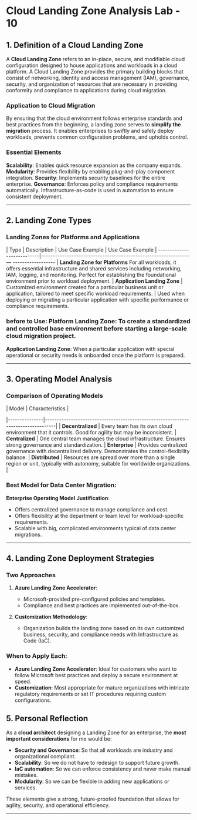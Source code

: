 # Cloud Landing Zone Analysis Lab - 10

## 1. Definition of a Cloud Landing Zone

A **Cloud Landing Zone** refers to an in-place, secure, and modifiable cloud configuration designed to house applications and workloads in a cloud platform. A Cloud Landing Zone provides the primary building blocks that consist of networking, identity and access management (IAM), governance, security, and organization of resources that are necessary in providing conformity and compliance to applications during cloud migration.

### Application to Cloud Migration
 By ensuring that the cloud environment follows enterprise standards and best practices from the beginning, a landing zone serves to **simplify the migration** process.  It enables enterprises to swiftly and safely deploy workloads, prevents common configuration problems, and upholds control.

 ### Essential Elements

 **Scalability**: Enables quick resource expansion as the company expands.
 **Modularity**: Provides flexibility by enabling plug-and-play component integration.
 **Security**: Implements security baselines for the entire enterprise.
 **Governance**: Enforces policy and compliance requirements automatically.
 Infrastructure-as-code is used in automation to ensure consistent deployment.

 ---

## 2. Landing Zone Types

 ### Landing Zones for Platforms and Applications


 | Type | Description | Use Case Example | Use Case Example | ---------------------------|---------------------------------------------------------------— ------------------ |
 **Landing Zone for Platforms**  For all workloads, it offers essential infrastructure and shared services including networking, IAM, logging, and monitoring.  Perfect for establishing the foundational environment prior to workload deployment. | **Application Landing Zone** | Customized environment created for a particular business unit or application, tailored to meet specific workload requirements. | Used when deploying or migrating a particular application with specific performance or compliance requirements.

 ### before to Use: **Platform Landing Zone**: To create a standardized and controlled base environment before starting a large-scale cloud migration project.
 **Application Landing Zone**: When a particular application with special operational or security needs is onboarded once the platform is prepared.

 ---

## 3. Operating Model Analysis
### Comparison of Operating Models

| Model         | Characteristics                                                                 |

|---------------|----------------------------------------------------------------------------------|
| **Decentralized** | Every team has its own cloud environment that it controls. Good for agility but may be inconsistent.
| **Centralized**   | One central team manages the cloud infrastructure. Ensures strong governance and standardization.
| **Enterprise**    | Provides centralized governance with decentralized delivery. Demonstrates the control-flexibility balance.
| **Distributed**   | Resources are spread over more than a single region or unit, typically with autonomy, suitable for worldwide organizations. |
### Best Model for Data Center Migration:

**Enterprise Operating Model**
**Justification**:

- Offers centralized governance to manage compliance and cost.
- Offers flexibility at the department or team level for workload-specific requirements.
- Scalable with big, complicated environments typical of data center migrations.
---

## 4. Landing Zone Deployment Strategies
### Two Approaches

1. **Azure Landing Zone Accelerator**:

   - Microsoft-provided pre-configured policies and templates.
   - Compliance and best practices are implemented out-of-the-box.
2. **Customization Methodology**:

   - Organization builds the landing zone based on its own customized business, security, and compliance needs with Infrastructure as Code (IaC).
### When to Apply Each:

- **Azure Landing Zone Accelerator**: Ideal for customers who want to follow Microsoft best practices and deploy a secure environment at speed.
- **Customization**: Most appropriate for mature organizations with intricate regulatory requirements or set IT procedures requiring custom configurations.

## 5. Personal Reflection

As a **cloud architect** designing a Landing Zone for an enterprise, the **most important considerations** for me would be:

- **Security and Governance**: So that all workloads are industry and organizational compliant.
- **Scalability**: So we do not have to redesign to support future growth.
- **IaC automation**: So we can enforce consistency and never make manual mistakes.
- **Modularity**: So we can be flexible in adding new applications or services.

These elements give a strong, future-proofed foundation that allows for agility, security, and operational efficiency.

---

